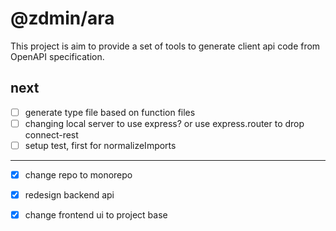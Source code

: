 # @zdmin/ara

This project is aim to provide a set of tools to generate client api code from OpenAPI specification.

## next

- [ ] generate type file based on function files
- [ ] changing local server to use express? or use express.router to drop connect-rest
- [ ] setup test, first for normalizeImports

---

- [x] change repo to monorepo
- [x] redesign backend api
- [x] change frontend ui to project base


